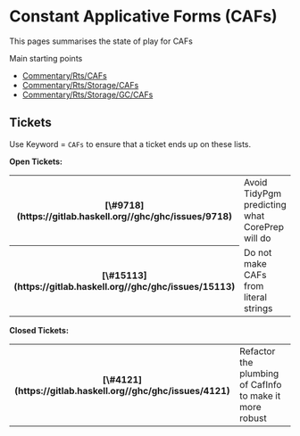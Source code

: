 # Constant Applicative Forms (CAFs)


This pages summarises the state of play for CAFs


Main starting points

- [Commentary/Rts/CAFs](commentary/rts/ca-fs)
- [Commentary/Rts/Storage/CAFs](commentary/rts/storage/ca-fs)
- [Commentary/Rts/Storage/GC/CAFs](commentary/rts/storage/gc/ca-fs)

## Tickets


Use Keyword = `CAFs` to ensure that a ticket ends up on these lists.

**Open Tickets:**

<table><tr><th>[\#9718](https://gitlab.haskell.org//ghc/ghc/issues/9718)</th>
<td>Avoid TidyPgm predicting what CorePrep will do</td></tr>
<tr><th>[\#15113](https://gitlab.haskell.org//ghc/ghc/issues/15113)</th>
<td>Do not make CAFs from literal strings</td></tr></table>

**Closed Tickets:**

<table><tr><th>[\#4121](https://gitlab.haskell.org//ghc/ghc/issues/4121)</th>
<td>Refactor the plumbing of CafInfo to make it more robust</td></tr></table>